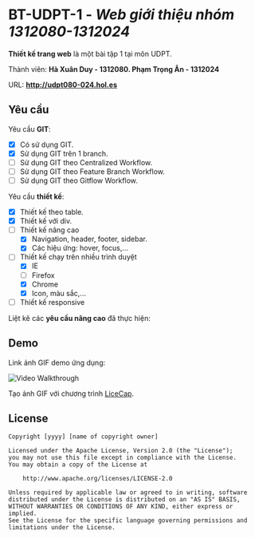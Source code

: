 ﻿# BT-UDPT-1 - *Web giới thiệu nhóm 1312080-1312024*

**Thiết kế trang web** là một bài tập 1 tại môn UDPT.

Thành viên: **Hà Xuân Duy - 1312080. Phạm Trọng Ân - 1312024**

URL: **http://udpt080-024.hol.es**

## Yêu cầu

Yêu cầu **GIT**:

* [x] Có sử dụng GIT.
* [x] Sử dụng GIT trên 1 branch.
* [ ] Sử dụng GIT theo Centralized Workflow.
* [ ] Sử dụng GIT theo Feature Branch Workflow.
* [ ] Sử dụng GIT theo Gitflow Workflow.

Yêu cầu **thiết kế**:

* [x] Thiết kế theo table.
* [x] Thiết kế với div.
* [ ] Thiết kế nâng cao
    * [x] Navigation, header, footer, sidebar.
    * [x] Các hiệu ứng: hover, focus,...
* [ ] Thiết kế chạy trên nhiều trình duyệt
    * [x] IE
    * [ ] Firefox
    * [x] Chrome
    * [x] Icon, màu sắc,...
* [ ] Thiết kế responsive

Liệt kê các **yêu cầu nâng cao** đã thực hiện:


## Demo

Link ảnh GIF demo ứng dụng:

![Video Walkthrough](https://y86hsw.bn1303.livefilestore.com/y3mwwVtqOdFyzpJ4KJaCxkzwnuozOEPDp8gdftiKnIr3MSu-1q_U7gA7eNvMjiq5cJjeD1aYySi-jftGYBLcrbPpSlmzvF9muhuJUjN4vKBO8MINoVuiWtLz6p7_HY7Hv5-2eo4okE4xMm8vNK5MMGPBP_7V9hv79FbZGhdA1bot6Y?width=1200&height=675&cropmode=none)

Tạo ảnh GIF với chương trình [LiceCap](http://www.cockos.com/licecap/).


## License

    Copyright [yyyy] [name of copyright owner]

    Licensed under the Apache License, Version 2.0 (the "License");
    you may not use this file except in compliance with the License.
    You may obtain a copy of the License at

        http://www.apache.org/licenses/LICENSE-2.0

    Unless required by applicable law or agreed to in writing, software
    distributed under the License is distributed on an "AS IS" BASIS,
    WITHOUT WARRANTIES OR CONDITIONS OF ANY KIND, either express or implied.
    See the License for the specific language governing permissions and
    limitations under the License.
